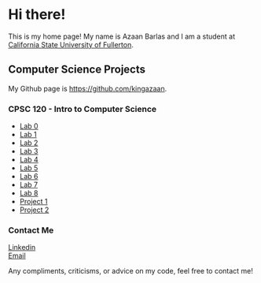 # Hi there!
This is my home page! My name is Azaan Barlas and I am a student at [California State University of Fullerton](http://www.fullerton.edu/).

## Computer Science Projects
My Github page is https://github.com/kingazaan.

### CPSC 120 - Intro to Computer Science
* [Lab 0](https://github.com/csuf-cpsc-mshafae-spring-2020/cpsc-120-lab-00-hello-world-kingazaan)
* [Lab 1](https://github.com/csuf-cpsc-mshafae-spring-2020/cpsc-120-lab-01-kingazaan)
* [Lab 2](https://github.com/csuf-cpsc-mshafae-spring-2020/cpsc-120-lab-02-kingazaan)
* [Lab 3](https://github.com/csuf-cpsc-mshafae-spring-2020/cpsc-120-lab-03-kingazaan)
* [Lab 4](https://github.com/csuf-cpsc-mshafae-spring-2020/cpsc-120-lab-04-kingazaan)
* [Lab 5](https://github.com/csuf-cpsc-mshafae-spring-2020/cpsc-120-lab-05-kingazaan)
* [Lab 6](https://github.com/csuf-cpsc-mshafae-spring-2020/cpsc-120-lab-06-kingazaan)
* [Lab 7](https://github.com/csuf-cpsc-mshafae-spring-2020/cpsc-120-lab-07-kingazaan)
* [Lab 8](https://github.com/csuf-cpsc-mshafae-spring-2020/cpsc-120-lab-08-kingazaan)
* [Project 1](https://github.com/csuf-cpsc-mshafae-spring-2020/cpsc-120-project-01-kingazaan)
* [Project 2](https://github.com/csuf-cpsc-mshafae-spring-2020/cpsc-120-project-02-kingazaan)

### Contact Me
[Linkedin](https://www.linkedin.com/in/azaan-barlas/) <br>
[Email](azaanbarlas@gmail.com)

Any compliments, criticisms, or advice on my code, feel free to contact me!